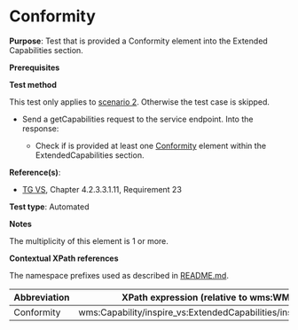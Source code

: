 # Conformity

**Purpose**: Test that is provided a Conformity element into the Extended Capabilities section.

**Prerequisites**

**Test method**

This test only applies to [scenario 2](./README.md#scenarios). Otherwise the test case is skipped.

* Send a getCapabilities request to the service endpoint. Into the response:

  * Check if is provided at least one [Conformity](#Conformity) element within the ExtendedCapabilities section.

**Reference(s)**:
* [TG VS](./README.md#ref_TG_VS), Chapter 4.2.3.3.1.11, Requirement 23

**Test type**: Automated

**Notes**

The multiplicity of this element is 1 or more.

**Contextual XPath references**

The namespace prefixes used as described in [README.md](./README.md#namespaces).

Abbreviation                                               |  XPath expression (relative to wms:WMS_Capabilities)
---------------------------------------------------------- | -------------------------------------------------------------------------
Conformity <a name="Conformity"></a> | wms:Capability/inspire_vs:ExtendedCapabilities/inspire_common:Conformity